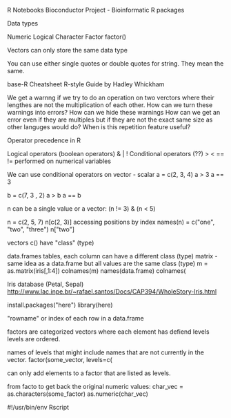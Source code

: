 R Notebooks
Bioconductor Project - Bioinformatic R packages

Data types


Numeric
Logical
Character
Factor      factor()

Vectors can only store the same data type


You can use either single quotes or double quotes for string. They mean the same.

base-R Cheatsheet 
R-style Guide by Hadley Whickham


We get a warnng if we try to do an operation on two verctors where their lengthes are not the multiplication of each other.
How can we turn these warnings into errors?
How can we hide these warnings
How can we get an error even if they are multiples but if they are not the exact same size as other languges would do?
When is this repetition feature useful?


Operator precedence in R

Logical operators (boolean operators)  & | !
Conditional operators (??)     > <  == !=    performed on numerical variables

We can use conditional operators on vector - scalar
a = c(2, 3, 4)
a > 3
a == 3

b = c(7, 3 , 2)
a > b
a == b


n can be a single value or a vector:
(n != 3) & (n < 5)

n = c(2, 5, 7)
n[c(2, 3)]  accessing positions by index
names(n) = c("one", "two", "three")
n["two"]


vectors c() have "class"  (type)

data.frames  tables, each column can have a different class (type)
matrix - same idea as a data.frame but all values are the same class (type)
  m = as.matrix(iris[,1:4])
  colnames(m)
  names(data.frame)
  colnames(

Iris database (Petal, Sepal)
http://www.lac.inpe.br/~rafael.santos/Docs/CAP394/WholeStory-Iris.html

install.packages("here")
library(here)

"rowname" or index of each row in a data.frame


factors are categorized vectors where each element has defiend levels
levels are ordered.

names of levels that might include names that are not currently in the vector.
factor(some_vector, levels=c(

can only add elements to a factor that are listed as levels.

from facto to get back the original numeric values:
char_vec = as.characters(some_factor)
as.numeric(char_vec)


#!/usr/bin/env Rscript
